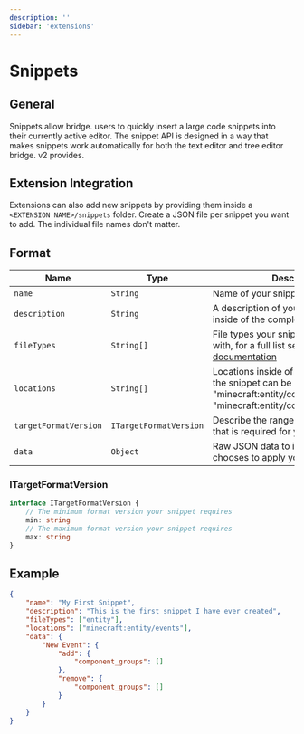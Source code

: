 ```yaml
---
description: ''
sidebar: 'extensions'
---
```


# Snippets

## General

Snippets allow bridge. users to quickly insert a large code snippets into their currently active editor. The snippet API is designed in a way that makes snippets work automatically for both the text editor and tree editor bridge. v2 provides.

## Extension Integration

Extensions can also add new snippets by providing them inside a `<EXTENSION NAME>/snippets` folder. Create a JSON file per snippet you want to add. The individual file names don't matter.

## Format

| Name                  | Type                   | Description                                                                                                                                     |
| --------------------- | ---------------------- | ----------------------------------------------------------------------------------------------------------------------------------------------- |
| `name`                | `String`               | Name of your snippet                                                                                                                            |
| `description`         | `String`               | A description of your snippet. Used inside of the completion item menu                                                                          |
| `fileTypes`           | `String[]`             | File types your snippet is compatible with, for a full list see our [file type documentation](/extension-docs/other/default-file-types/)        |
| `locations`           | `String[]`             | Locations inside of a JSON file where the snippet can be inserted, e.g. "minecraft:entity/components" or "minecraft:entity/component_groups/\*" |
| `targetFormatVersion` | `ITargetFormatVersion` | Describe the range of format versions that is required for your snippet to work                                                                 |
| `data`                | `Object`               | Raw JSON data to insert when the user chooses to apply your snippet                                                                             |

### ITargetFormatVersion

```typescript
interface ITargetFormatVersion {
	// The minimum format version your snippet requires
	min: string
	// The maximum format version your snippet requires
	max: string
}
```

## Example

```json
{
	"name": "My First Snippet",
	"description": "This is the first snippet I have ever created",
	"fileTypes": ["entity"],
	"locations": ["minecraft:entity/events"],
	"data": {
		"New Event": {
			"add": {
				"component_groups": []
			},
			"remove": {
				"component_groups": []
			}
		}
	}
}
```
